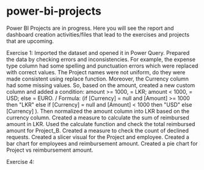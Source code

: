 # power-bi-projects
Power BI Projects are in progress. Here you will see the report and dashboard creation activities/files that lead to the exercises and projects that are upcoming.

Exercise 1:
Imported the dataset and opened it in Power Query. Prepared the data by checking errors and inconsistencies. For example, the expense type column had some spelling and punctuation errors which were replaced with correct values. The Project names were not uniform, do they were made consistent using replace function. 
Moreover, the Currency column had some missing values. So, based on the amount, created a new custom column and added a condition: amount >= 1000, = LKR; amount < 1000, = USD; else = EURO. / Formula: (if [Currency] = null and [Amount] >= 1000 then "LKR" else if [Currency] = null and [Amount] < 1000 then "USD" else [Currency] ).
Then normalized the amount column into LKR based on the currency column. 
Created a measure to calculate the sum of reimbursed amount in LKR.
Used the calculate function and check the total reimbursed amount for Project_B. 
Created a measure to check the count of declined requests.
Created a slicer visual for the Project and employee. 
Created a bar chart for employees and reimbursement amount.
Created a pie chart for Project vs reimbursement amount. 

Exercise 4:


